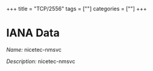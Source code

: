 +++
title = "TCP/2556"
tags = [""]
categories = [""]
+++

# IANA Data

_Name:_ nicetec-nmsvc

_Description:_ nicetec-nmsvc

